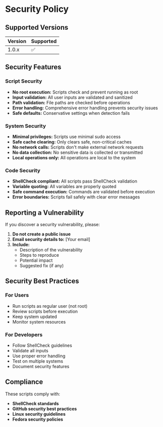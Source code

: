 # Security Policy

## Supported Versions

| Version | Supported          |
| ------- | ------------------ |
| 1.0.x   | :white_check_mark: |

## Security Features

### Script Security
- **No root execution:** Scripts check and prevent running as root
- **Input validation:** All user inputs are validated and sanitized
- **Path validation:** File paths are checked before operations
- **Error handling:** Comprehensive error handling prevents security issues
- **Safe defaults:** Conservative settings when detection fails

### System Security
- **Minimal privileges:** Scripts use minimal sudo access
- **Safe cache clearing:** Only clears safe, non-critical caches
- **No network calls:** Scripts don't make external network requests
- **No data collection:** No sensitive data is collected or transmitted
- **Local operations only:** All operations are local to the system

### Code Security
- **ShellCheck compliant:** All scripts pass ShellCheck validation
- **Variable quoting:** All variables are properly quoted
- **Safe command execution:** Commands are validated before execution
- **Error boundaries:** Scripts fail safely with clear error messages

## Reporting a Vulnerability

If you discover a security vulnerability, please:

1. **Do not create a public issue**
2. **Email security details to:** [Your email]
3. **Include:**
   - Description of the vulnerability
   - Steps to reproduce
   - Potential impact
   - Suggested fix (if any)

## Security Best Practices

### For Users
- Run scripts as regular user (not root)
- Review scripts before execution
- Keep system updated
- Monitor system resources

### For Developers
- Follow ShellCheck guidelines
- Validate all inputs
- Use proper error handling
- Test on multiple systems
- Document security features

## Compliance

These scripts comply with:
- **ShellCheck standards**
- **GitHub security best practices**
- **Linux security guidelines**
- **Fedora security policies**
